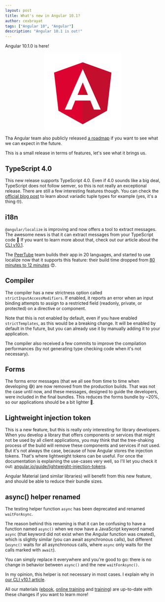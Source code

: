 ```yaml
---
layout: post
title: What's new in Angular 10.1?
author: cexbrayat
tags: ["Angular 10", "Angular"]
description: "Angular 10.1 is out!"
---
```


Angular&nbsp;10.1.0 is here!

<p style="text-align: center;">
  <a href="https://github.com/angular/angular/blob/master/CHANGELOG.md#1010-2020-09-02">
    <img class="rounded img-fluid" style="max-width: 100%" src="/assets/images/angular.png" alt="Angular logo" />
  </a>
</p>

Tha Angular team also publicly released [a roadmap](https://blog.angular.io/a-roadmap-for-angular-1b4fa996a771) if you want to see what we can expect in the future.

This is a small release in terms of features,
let's see what it brings us.

## TypeScript 4.0

This new release supports TypeScript 4.0.
Even if 4.0 sounds like a big deal, TypeScript does not follow semver, so this is not really an exceptional release.
There are still a few interesting features though.
You can check the [official blog post](https://devblogs.microsoft.com/typescript/announcing-typescript-4-0/) to learn about variadic tuple types for example (yes, it's a thing 🤓).

## i18n

`@angular/localize` is improving and now offers a tool to extract messages.
The awesome news is that it can extract messages from your TypeScript code 🎉
If you want to learn more about that,
check out our article about the [CLI v10.1](/2020/09/03/angular-cli-10.1/).

The [PeerTube](https://joinpeertube.org/) team builds their app in 20 languages,
and started to use localize now that it supports this feature:
their build time dropped from [80 minutes to 12 minutes](https://twitter.com/chocobozzz/status/1295263873730334720) 😍.

## Compiler

The compiler has a new strictness option called `strictInputAccessModifiers`.
If enabled, it reports an error when an input binding attempts to assign to a restricted field (readonly, private, or protected) on a directive or component.

Note that this is not enabled by default, even if you have enabled `strictTemplates`, as this would be a breaking change.
It will be enabled by default in the future,
but you can already use it by manually adding it to your application.

The compiler also received a few commits to improve the compilation performances
(by not generating type checking code when it's not necessary).

## Forms

The forms error messages (that we all see from time to time when developing 😅) are now removed from the production builds.
That was not the case until now, and these messages, designed to guide the developers, were included in the final bundles.
This reduces the forms bundle by ~20%,
so our applications should be a bit lighter 🎉.

## Lightweight injection token

This is a new feature, but this is really only interesting for library developers.
When you develop a library that offers components or services that might not be used by all client applications, you may think that the tree-shaking process of the build will remove these components and services if not used.
But it's not always the case, because of how Angular stores the injection tokens.
That's where lightweight tokens can be useful.
For once the documentation is explaining the use-cases very well,
so I'll let you check it out: [angular.io/guide/lightweight-injection-tokens](https://angular.io/guide/lightweight-injection-tokens).

Angular Material (and similar libraries)
will benefit from this new feature,
and should be able to reduce their bundle sizes.

## async() helper renamed

The testing helper function `async` has been deprecated and renamed `waitForAsync`.

The reason behind this renaming is that it can be confusing to have a function named `async()` when we now have a JavaScript keyword named `async` (that keyword did not exist when the Angular function was created), which is slightly similar (you can await asynchronous calls), but different (`async()` waits for all asynchronous calls, where `async` only waits for the calls marked with `await`).

You can simply replace it everywhere and you're good to go: there is no change in behavior between `async()` and the new `waitForAsync()`.

In my opinion, this helper is not necessary in most cases.
I explain why in [our CLI v10.1 article](/2020/09/03/angular-cli-10.1/).


All our materials ([ebook](https://books.ninja-squad.com/angular), [online training](https://angular-exercises.ninja-squad.com/) and [training](https://ninja-squad.com/training/angular)) are up-to-date with these changes if you want to learn more!
